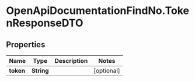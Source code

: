 # OpenApiDocumentationFindNo.TokenResponseDTO

## Properties

Name | Type | Description | Notes
------------ | ------------- | ------------- | -------------
**token** | **String** |  | [optional] 


